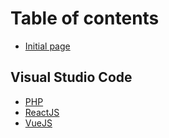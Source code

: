 # Table of contents

* [Initial page](README.md)

## Visual Studio Code

* [PHP](php.md)
* [ReactJS](reactjs.md)
* [VueJS](vuejs.md)


